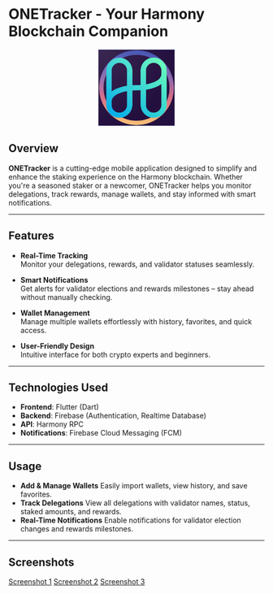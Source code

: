 # **ONETracker - Your Harmony Blockchain Companion**

<div align="center"><img src="assets/images/1024.png" alt="ONETracker Logo" width="150" height="150"></div>

## **Overview**
**ONETracker** is a cutting-edge mobile application designed to simplify and enhance the staking experience on the Harmony blockchain. Whether you're a seasoned staker or a newcomer, ONETracker helps you monitor delegations, track rewards, manage wallets, and stay informed with smart notifications.

---

## **Features**
- **Real-Time Tracking**  
  Monitor your delegations, rewards, and validator statuses seamlessly.
  
- **Smart Notifications**  
  Get alerts for validator elections and rewards milestones – stay ahead without manually checking.
  
- **Wallet Management**  
  Manage multiple wallets effortlessly with history, favorites, and quick access.

- **User-Friendly Design**  
  Intuitive interface for both crypto experts and beginners.

---

## **Technologies Used**
- **Frontend**: Flutter (Dart)  
- **Backend**: Firebase (Authentication, Realtime Database)  
- **API**: Harmony RPC  
- **Notifications**: Firebase Cloud Messaging (FCM)

---

## **Usage**

- **Add & Manage Wallets**
  Easily import wallets, view history, and save favorites.
- **Track Delegations**
  View all delegations with validator names, status, staked amounts, and rewards.
- **Real-Time Notifications**
  Enable notifications for validator election changes and rewards milestones.
  
---

## **Screenshots** 
[Screenshot 1](assets/images/1733079968611.jpg)
[Screenshot 2](assets/images/1733079968629.jpg)
[Screenshot 3](assets/images/1733079968597.jpg)

